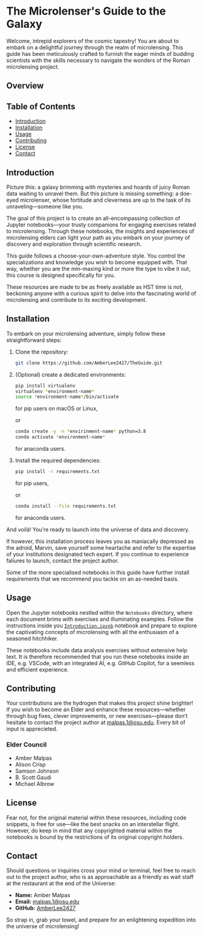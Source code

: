 # The Microlenser's Guide to the Galaxy
Welcome, intrepid explorers of the cosmic tapestry! You are about to embark on a delightful journey through the realm of microlensing. This guide has been meticulously crafted to furnish the eager minds of budding scientists with the skills necessary to navigate the wonders of the Roman microlensing project.

## Overview


## Table of Contents
- [Introduction](#introduction)
- [Installation](#installation)
- [Usage](#usage)
- [Contributing](#contributing)
- [License](#license)
- [Contact](#contact)

## Introduction
Picture this: a galaxy brimming with mysteries and hoards of juicy Roman data waiting to unravel them. But this picture is missing something: a doe-eyed microlenser, whose fortitude and cleverness are up to the task of its unraveling—someone like you.

The goal of this project is to create an all-encompassing collection of Jupyter notebooks—your trusty companions for engaging exercises related to microlensing. Through these notebooks, the insights and experiences of microlensing elders can light your path as you embark on your journey of discovery and exploration through scientific research.

This guide follows a choose-your-own-adventure style. You control the specializations and knowledge you wish to become equipped with. That way, whether you are the min-maxing kind or more the type to vibe it out, this course is designed specifically for you.

These resources are made to be as freely available as HST time is not, beckoning anyone with a curious spirit to delve into the fascinating world of microlensing and contribute to its exciting development.

## Installation
To embark on your microlensing adventure, simply follow these straightforward steps:

1. Clone the repository:  
   ```bash
   git clone https://github.com/AmberLee2427/TheGuide.git
   ```
1. (Optional) create a dedicated environments:
    ```bash
    pip install virtualenv
    virtualenv *environment-name*
    source *environment-name*/bin/activate
    ```
    for pip users on macOS or Linux,

    or

    ```bash
    conda create -y -n *envirinment-name* python=3.8
    conda activate *environment-name*
    ```
    for anaconda users.
1. Install the required dependencies:  
    ```bash
    pip install -r requirements.txt
    ```
    for pip users,

    or 

    ```bash
    conda install --file requirements.txt
    ```
    for anaconda users.

And voilà! You’re ready to launch into the universe of data and discovery.

If however, this installation process leaves you as maniacally depressed as the adroid, Marvin, save yourself some heartache and refer to the expertise of your institutions designated tech expert. If you continue to experience faliures to launch, contact the project author. 

Some of the more specialised notebooks in this guide have further install requirements that we recommend you tackle on an as-needed basis.

## Usage

Open the Jupyter notebooks nestled within the `Notebooks` directory, where each document brims with exercises and illuminating examples. Follow the instructions inside you [`Introduction.ipynb`](Introduction.ipynb) notebook and prepare to explore the captivating concepts of microlensing with all the enthusiasm of a seasoned hitchhiker. 

These notebooks include data analysis exercises without extensive help text. It is therefore recommended that you run these notebooks inside an IDE, e.g. VSCode, with an integrated AI, e.g. GitHub Copilot, for a seemless and efficient experience. 

## Contributing

Your contributions are the hydrogen that makes this project shine brighter! If you wish to become an Elder and enhance these resources—whether through bug fixes, clever improvements, or new exercises—please don’t hesitate to contact the project author at malpas.1@osu.edu. Every bit of input is apprecieted.

### Elder Council
- Amber Malpas
- Alison Crisp
- Samson Johnson
- B. Scott Gaudi
- Michael Albrow

## License

Fear not, for the original material within these resources, including code snippets, is free for use—like the best snacks on an interstellar flight. However, do keep in mind that any copyrighted material within the notebooks is bound by the restrictions of its original copyright holders. 

## Contact

Should questions or inquiries cross your mind or terminal, feel free to reach out to the project author, who is as approachable as a friendly as wait staff at the restaurant at the end of the Universe:

- **Name:** Amber Malpas
- **Email:** malpas.1@osu.edu
- **GitHub:** [AmberLee2427](https://github.com/AmberLee2427)

So strap in, grab your towel, and prepare for an enlightening expedition into the universe of microlensing!

